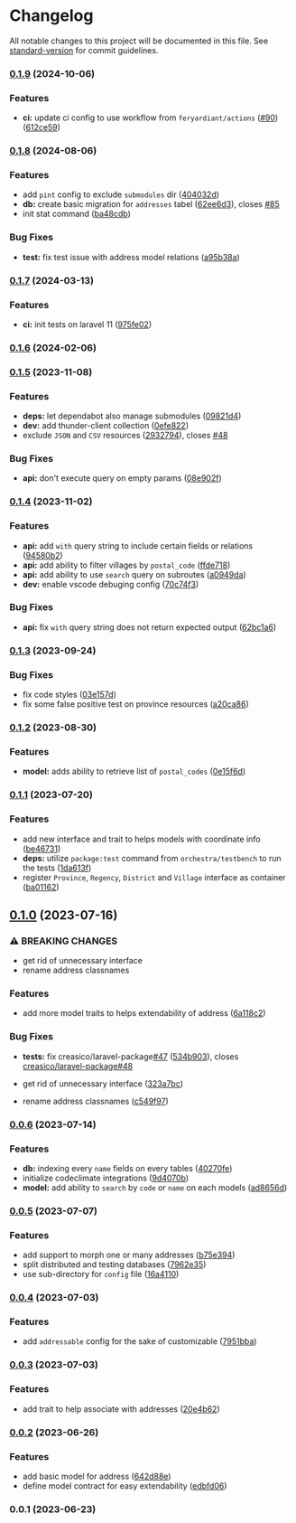# Changelog

All notable changes to this project will be documented in this file. See [standard-version](https://github.com/conventional-changelog/standard-version) for commit guidelines.

### [0.1.9](https://github.com/creasico/laravel-nusa/compare/v0.1.8...v0.1.9) (2024-10-06)


### Features

* **ci:** update ci config to use workflow from `feryardiant/actions` ([#90](https://github.com/creasico/laravel-nusa/issues/90)) ([612ce59](https://github.com/creasico/laravel-nusa/commit/612ce59246db9025b8653dfb3b6c803523bfdfae))

### [0.1.8](https://github.com/creasico/laravel-nusa/compare/v0.1.7...v0.1.8) (2024-08-06)


### Features

* add `pint` config to exclude `submodules` dir ([404032d](https://github.com/creasico/laravel-nusa/commit/404032d48d02dea2744d5e679a7eb4b315cb5d18))
* **db:** create basic migration for `addresses` tabel ([62ee6d3](https://github.com/creasico/laravel-nusa/commit/62ee6d3239f994698bf9208c0657b71615e39e6f)), closes [#85](https://github.com/creasico/laravel-nusa/issues/85)
* init stat command ([ba48cdb](https://github.com/creasico/laravel-nusa/commit/ba48cdbf3f8b2297f76f1958e0d4c79ad82db017))


### Bug Fixes

* **test:** fix test issue with address model relations ([a95b38a](https://github.com/creasico/laravel-nusa/commit/a95b38ad76592f16389bee3696f9f85e111bf564))

### [0.1.7](https://github.com/creasico/laravel-nusa/compare/v0.1.6...v0.1.7) (2024-03-13)


### Features

* **ci:** init tests on laravel 11 ([975fe02](https://github.com/creasico/laravel-nusa/commit/975fe021773137662b77bc2974344c0469e534e3))

### [0.1.6](https://github.com/creasico/laravel-nusa/compare/v0.1.5...v0.1.6) (2024-02-06)

### [0.1.5](https://github.com/creasico/laravel-nusa/compare/v0.1.4...v0.1.5) (2023-11-08)


### Features

* **deps:** let dependabot also manage submodules ([09821d4](https://github.com/creasico/laravel-nusa/commit/09821d49b35d563a61224d8ca9e929bab797870b))
* **dev:** add thunder-client collection ([0efe822](https://github.com/creasico/laravel-nusa/commit/0efe82262fa46995433ae2aa00f1009c18bd4671))
* exclude `JSON` and `CSV` resources ([2932794](https://github.com/creasico/laravel-nusa/commit/2932794de6789ae6380c00411d3f9b1b4e7bc60e)), closes [#48](https://github.com/creasico/laravel-nusa/issues/48)


### Bug Fixes

* **api:** don't execute query on empty params ([08e902f](https://github.com/creasico/laravel-nusa/commit/08e902f0482c918c3cea44b366d3e2caa6b0c22b))

### [0.1.4](https://github.com/creasico/laravel-nusa/compare/v0.1.3...v0.1.4) (2023-11-02)


### Features

* **api:** add `with` query string to include certain fields or relations ([94580b2](https://github.com/creasico/laravel-nusa/commit/94580b229ca8373ec908749beeb865dcda25f902))
* **api:** add ability to filter villages by `postal_code` ([ffde718](https://github.com/creasico/laravel-nusa/commit/ffde718e32dd1c46cb55eb3d59fc56f0c3f50aeb))
* **api:** add ability to use `search` query on subroutes ([a0949da](https://github.com/creasico/laravel-nusa/commit/a0949daa9d56eb94a89f6076e4e4dae76d2a64f9))
* **dev:** enable vscode debuging config ([70c74f3](https://github.com/creasico/laravel-nusa/commit/70c74f3d5a4a4aa294ba34065afbd4c65324d7f7))


### Bug Fixes

* **api:** fix `with` query string does not return expected output ([62bc1a6](https://github.com/creasico/laravel-nusa/commit/62bc1a675539cdcafd4b1f7686c083cf0abd0edc))

### [0.1.3](https://github.com/creasico/laravel-nusa/compare/v0.1.2...v0.1.3) (2023-09-24)


### Bug Fixes

* fix code styles ([03e157d](https://github.com/creasico/laravel-nusa/commit/03e157d1361c291ea6b885e7349d069d8f29e062))
* fix some false positive test on province resources ([a20ca86](https://github.com/creasico/laravel-nusa/commit/a20ca86cab732cb97fe2c7d0f8939a2c4ebf13fa))

### [0.1.2](https://github.com/creasico/laravel-nusa/compare/v0.1.1...v0.1.2) (2023-08-30)


### Features

* **model:** adds ability to retrieve list of `postal_codes` ([0e15f6d](https://github.com/creasico/laravel-nusa/commit/0e15f6d99fca687b501d81e7449ff2bbd72be724))

### [0.1.1](https://github.com/creasico/laravel-nusa/compare/v0.1.0...v0.1.1) (2023-07-20)


### Features

* add new interface and trait to helps models with coordinate info ([be46731](https://github.com/creasico/laravel-nusa/commit/be4673139b214198241efc4baf80144cdea9b8ae))
* **deps:** utilize `package:test` command from `orchestra/testbench` to run the tests ([1da613f](https://github.com/creasico/laravel-nusa/commit/1da613f3b0421f438c2dea77884ee8015c0e8587))
* register `Province`, `Regency`, `District` and `Village` interface as container ([ba01162](https://github.com/creasico/laravel-nusa/commit/ba011628d90e51284ddc65458678eef0706349cd))

## [0.1.0](https://github.com/creasico/laravel-nusa/compare/v0.0.6...v0.1.0) (2023-07-16)


### ⚠ BREAKING CHANGES

* get rid of unnecessary interface
* rename address classnames

### Features

* add more model traits to helps extendability of address ([6a118c2](https://github.com/creasico/laravel-nusa/commit/6a118c20f6b322b9444e8da8b215fb601bcbe6b8))


### Bug Fixes

* **tests:** fix creasico/laravel-package[#47](https://github.com/creasico/laravel-nusa/issues/47) ([534b903](https://github.com/creasico/laravel-nusa/commit/534b903cb325abbabf508ad6f79ba17e5ac67626)), closes [creasico/laravel-package#48](https://github.com/creasico/laravel-package/issues/48)


* get rid of unnecessary interface ([323a7bc](https://github.com/creasico/laravel-nusa/commit/323a7bc1648b9323333dfcced15e124e3705c1f6))
* rename address classnames ([c549f97](https://github.com/creasico/laravel-nusa/commit/c549f971e67acbbfb7f0c49675f27bcea501695f))

### [0.0.6](https://github.com/creasico/laravel-nusa/compare/v0.0.5...v0.0.6) (2023-07-14)


### Features

* **db:** indexing every `name` fields on every tables ([40270fe](https://github.com/creasico/laravel-nusa/commit/40270fed9a2b8ed28d17b9f5aadcc8578fc88c1c))
* initialize codeclimate integrations ([9d4070b](https://github.com/creasico/laravel-nusa/commit/9d4070b6ce8437fb920248cf83bb2508b70a4ee9))
* **model:** add ability to `search` by `code` or `name` on each models ([ad8656d](https://github.com/creasico/laravel-nusa/commit/ad8656d643f0130d3f0804d930d299da5f36a33b))

### [0.0.5](https://github.com/creasico/laravel-nusa/compare/v0.0.4...v0.0.5) (2023-07-07)


### Features

* add support to morph one or many addresses ([b75e394](https://github.com/creasico/laravel-nusa/commit/b75e394969a28d2f051024cf88f8f86f81c5ce4a))
* split distributed and testing databases ([7962e35](https://github.com/creasico/laravel-nusa/commit/7962e35ca09a8298cd1dc9431d50110d2a30afe5))
* use sub-directory for `config` file ([16a4110](https://github.com/creasico/laravel-nusa/commit/16a4110b4637be5e903faca2df6e38ecb36e4d14))

### [0.0.4](https://github.com/creasico/laravel-nusa/compare/v0.0.3...v0.0.4) (2023-07-03)


### Features

* add `addressable` config for the sake of customizable ([7951bba](https://github.com/creasico/laravel-nusa/commit/7951bbaddd1e97c90fdd5ba01e7fa649d5209b0f))

### [0.0.3](https://github.com/creasico/laravel-nusa/compare/v0.0.2...v0.0.3) (2023-07-03)


### Features

* add trait to help associate with addresses ([20e4b62](https://github.com/creasico/laravel-nusa/commit/20e4b62ddd77ba8d24ed39701a51edcbe57ad720))

### [0.0.2](https://github.com/creasico/laravel-nusa/compare/v0.0.1...v0.0.2) (2023-06-26)


### Features

* add basic model for address ([642d88e](https://github.com/creasico/laravel-nusa/commit/642d88e2fc8507daf11c92d7993a6d18e0786fbf))
* define model contract for easy extendability ([edbfd06](https://github.com/creasico/laravel-nusa/commit/edbfd065de64bf849120e7c493340ab3eef65cf1))

### 0.0.1 (2023-06-23)
